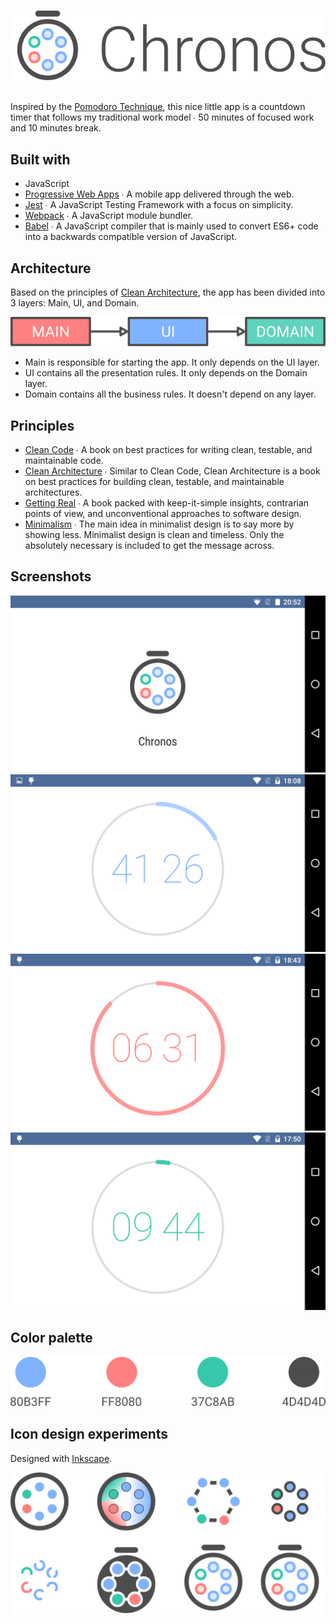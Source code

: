 # ![](design/header.svg)
Inspired by the [Pomodoro Technique](https://en.wikipedia.org/wiki/Pomodoro_Technique), this nice little app is a countdown timer that follows my traditional work model ∙ 50 minutes of focused work and 10 minutes break.

## Built with
* JavaScript
* [Progressive Web Apps](https://developers.google.com/web/progressive-web-apps/) ∙ A mobile app delivered through the web.
* [Jest](https://jestjs.io/) ∙ A JavaScript Testing Framework with a focus on simplicity.
* [Webpack](https://webpack.js.org/) ∙ A JavaScript module bundler.
* [Babel](https://babeljs.io/) ∙ A JavaScript compiler that is mainly used to convert ES6+ code into a backwards compatible version of JavaScript.

## Architecture
Based on the principles of [Clean Architecture](https://blog.cleancoder.com/uncle-bob/2012/08/13/the-clean-architecture.html), the app has been divided into 3 layers: Main, UI, and Domain.

![](design/architecture.svg)

* Main is responsible for starting the app. It only depends on the UI layer.
* UI contains all the presentation rules. It only depends on the Domain layer.
* Domain contains all the business rules. It doesn't depend on any layer.

## Principles
* [Clean Code](https://www.amazon.com/Clean-Code-Handbook-Software-Craftsmanship/dp/0132350882) ∙ A book on best practices for writing clean, testable, and maintainable code.
* [Clean Architecture](https://www.amazon.com/Clean-Architecture-Craftsmans-Software-Structure/dp/0134494164) ∙ Similar to Clean Code, Clean Architecture is a book on best practices for building clean, testable, and maintainable architectures.
* [Getting Real](https://basecamp.com/books/getting-real) ∙ A book packed with keep-it-simple insights, contrarian points of view, and unconventional approaches to software design.
* [Minimalism](https://visme.co/blog/minimalist-graphic-design/) ∙ The main idea in minimalist design is to say more by showing less. Minimalist design is clean and timeless. Only the absolutely necessary is included to get the message across.

## Screenshots
![](design/screenshots/01.png)
![](design/screenshots/02.png)
![](design/screenshots/03.png)
![](design/screenshots/04.png)

## Color palette
![](design/color-palette.svg)

## Icon design experiments
Designed with [Inkscape](https://inkscape.org/).


![](design/icon-design-experiments.svg)
